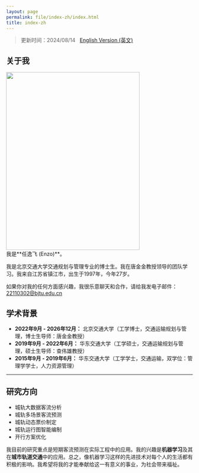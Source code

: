 ```yaml
---
layout: page
permalink: file/index-zh/index.html
title: index-zh
---
```

> 更新时间：2024/08/14 &nbsp;  [English Version (英文)](https://renyifei97.github.io/)

## 关于我

<img src="https://renyifei97.github.io/images/yifei.jpg" class="floatpic" width="360" height="480">

<br/>
我是**任逸飞 (Enzo)**。

我是北京交通大学交通规划与管理专业的博士生。我在唐金金教授领导的团队学习。我来自江苏省镇江市，出生于1997年，今年27岁。

如果你对我的任何方面感兴趣，我很乐意聊天和合作，请给我发电子邮件：22110302@bjtu.edu.cn


## 学术背景

- **2022年9月 - 2026年12月：** 北京交通大学（工学博士，交通运输规划与管理，博士生导师：唐金金教授）
- **2019年9月 - 2022年6月：** 华东交通大学（工学硕士，交通运输规划与管理，硕士生导师：查伟雄教授）
- **2015年9月 - 2019年6月：** 华东交通大学（工学学士，交通运输，双学位：管理学学士，人力资源管理）

---

## 研究方向

- 城轨大数据客流分析
- 城轨多场景客流预测
- 城轨动态票价制定
- 城轨运行图智能编制
- 开行方案优化

我目前的研究重点是短期客流预测在实际工程中的应用。我的兴趣是**机器学习**及其在**城市轨道交通**中的应用。总之，像机器学习这样的先进技术对每个人的生活都有积极的影响。我希望将我的才能奉献给这一有意义的事业，为社会带来福祉。
